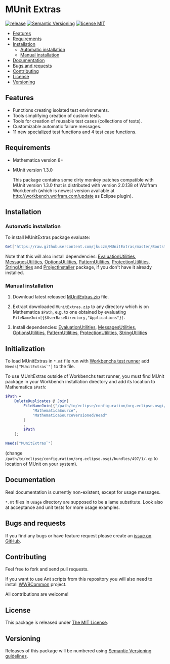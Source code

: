 # MUnit Extras

[![release](http://img.shields.io/github/release/jkuczm/MUnitExtras.svg)](https://github.com/jkuczm/MUnitExtras/releases/latest)
[![Semantic Versioning](http://img.shields.io/badge/SemVer-2.0.0-brightgreen.svg)](http://semver.org/spec/v2.0.0.html)
[![license MIT](http://img.shields.io/:license-MIT-blue.svg)](https://github.com/jkuczm/MUnitExtras/blob/master/LICENSE)

* [Features](#features)
* [Requirements](#requirements)
* [Installation](#installation)
    * [Automatic installation](#automatic-installation)
    * [Manual installation](#manual-installation)
* [Documentation](#documentation)
* [Bugs and requests](#bugs-and-requests)
* [Contributing](#contributing)
* [License](#license)
* [Versioning](#versioning)



## Features

* Functions creating isolated test environments.
* Tools simplifying creation of custom tests.
* Tools for creation of reusable test cases (collections of tests).
* Customizable automatic failure messages.
* 11 new specialized test functions and 4 test case functions.



## Requirements

* Mathematica version 8+

* MUnit version 1.3.0
  
  This package contains some dirty monkey patches compatible with MUnit
  version 1.3.0 that is distributed with version 2.0.138 of Wolfram Workbench
  (which is newest version available at
  http://workbench.wolfram.com/update as Eclipse plugin).



## Installation

### Automatic installation

To install MUnitExtras package evaluate:
```Mathematica
Get["https://raw.githubusercontent.com/jkuczm/MUnitExtras/master/BootstrapInstall.m"]
```

Note that this will also install dependencies:
[EvaluationUtilities](https://github.com/jkuczm/MathematicaEvaluationUtilities),
[MessagesUtilities](https://github.com/jkuczm/MathematicaMessagesUtilities),
[OptionsUtilities](https://github.com/jkuczm/MathematicaOptionsUtilities),
[PatternUtilities](https://github.com/jkuczm/MathematicaPatternUtilities),
[ProtectionUtilities](https://github.com/jkuczm/MathematicaProtectionUtilities),
[StringUtilities](https://github.com/jkuczm/MathematicaStringUtilities) and
[ProjectInstaller](https://github.com/lshifr/ProjectInstaller) package, if you
don't have it already installed.


### Manual installation

1. Download latest released
   [MUnitExtras.zip](https://github.com/jkuczm/MUnitExtras/releases/download/v0.1.1/MUnitExtras.zip)
   file.

2. Extract downloaded `MUnitExtras.zip` to any directory which is on
   Mathematica `$Path`, e.g. to one obtained by evaluating
   `FileNameJoin[{$UserBaseDirectory,"Applications"}]`.


3. Install dependencies:
[EvaluationUtilities](https://github.com/jkuczm/MathematicaEvaluationUtilities),
[MessagesUtilities](https://github.com/jkuczm/MathematicaMessagesUtilities),
[OptionsUtilities](https://github.com/jkuczm/MathematicaOptionsUtilities),
[PatternUtilities](https://github.com/jkuczm/MathematicaPatternUtilities),
[ProtectionUtilities](https://github.com/jkuczm/MathematicaProtectionUtilities),
[StringUtilities](https://github.com/jkuczm/MathematicaStringUtilities)



## Initialization

To load MUnitExtras in `*.mt` file run with
[Workbenchs test runner](http://reference.wolfram.com/workbench/index.jsp?topic=/com.wolfram.eclipse.help/html/tasks/documentationpaclets/index.html)
add ``Needs["MUnitExtras`"]`` to the file.

To use MUnitExtras outside of Workbenchs test runner, you must find MUnit
package in your Workbench installation directory and add its location to
Mathematica `$Path`:
```Mathematica
$Path =
    DeleteDuplicates @ Join[
        FileNameJoin[{"/path/to/eclipse/configuration/org.eclipse.osgi/bundles/497/1/.cp", #}]& /@ {
            "MathematicaSource", 
            "MathematicaSourceVersioned/Head"
        }
        ,
        $Path
    ];

Needs["MUnitExtras`"]
```
(change
`/path/to/eclipse/configuration/org.eclipse.osgi/bundles/497/1/.cp`
to location of MUnit on your system).


## Documentation

Real documentation is currently non-existent, except for usage messages.

`*.mt` files in `Usage` directory are supposed to be a lame substitute.
Look also at acceptance and unit tests for more usage examples.



## Bugs and requests

If you find any bugs or have feature request please create an
[issue on GitHub](https://github.com/jkuczm/MUnitExtras/issues).



## Contributing

Feel free to fork and send pull requests.

If you want to use Ant scripts from this repository you will also need to
install [WWBCommon](https://github.com/jkuczm/WWBCommon) project.

All contributions are welcome!



## License

This package is released under
[The MIT License](https://github.com/jkuczm/MUnitExtras/blob/master/LICENSE).



## Versioning

Releases of this package will be numbered using
[Semantic Versioning guidelines](http://semver.org/).

